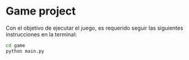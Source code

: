 # Game project

Con el objetivo de ejecutar el juego, es requerido seguir las siguientes instrucciones en la terminal:
```sh
cd game
python main.py
```